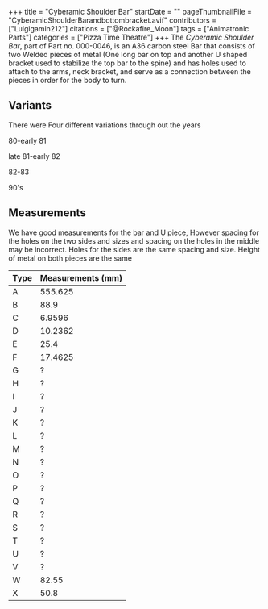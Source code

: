 +++
title = "Cyberamic Shoulder Bar"
startDate = ""
pageThumbnailFile = "CyberamicShoulderBarandbottombracket.avif"
contributors = ["Luigigamin212"]
citations = ["@Rockafire_Moon"]
tags = ["Animatronic Parts"]
categories = ["Pizza Time Theatre"]
+++
The *Cyberamic Shoulder Bar*, part of Part no. 000-0046, is an A36 carbon steel Bar that consists of two Welded pieces of metal (One long bar on top and another U shaped bracket used to stabilize the top bar to the spine) and has holes used to attach to the arms, neck bracket, and serve as a connection between the pieces in order for the body to turn.

## Variants

There were Four different variations through out the years

80-early 81

late 81-early 82

82-83

90's

## Measurements

We have good measurements for the bar and U piece, However spacing for the holes on the two sides and sizes and spacing on the holes in the middle may be incorrect. Holes for the sides are the same spacing and size. Height of metal on both pieces are the same

| Type | Measurements (mm) |
| --- | --- |
| A | 555.625 |
| B | 88.9 |
| C | 6.9596 |
| D | 10.2362 |
| E | 25.4 |
| F | 17.4625 |
| G | ? |
| H | ? |
| I | ? |
| J | ? |
| K | ? |
| L | ? |
| M | ? |
| N | ? |
| O | ? |
| P | ? |
| Q | ? |
| R | ? |
| S | ? |
| T | ? |
| U | ? |
| V | ? |
| W | 82.55 |
| X | 50.8 |
